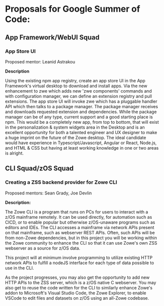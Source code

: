 # Proposals for Google Summer of Code: #

## App Framework/WebUI Squad ##

### App Store UI ###

Proposed mentor: Leanid Astrakou

**Description**

Using the existing npm app registry, create an app store UI in the App Framework's virtual desktop to download and install apps. Via the new enhancement to zwe which adds new 'zwe components' commands and with configuration manager, we can define an extension registry and pull extensions. The app store UI will invoke zwe which has a pluggable handler API which then talks to a package manager. The package manager receives and downloads requested extension and dependencies. While the package manager can be of any type, current support and a good starting place is npm. This would be a completely new app, from top to bottom, that will exist in the personalization & system widgets area in the Desktop and is an excellent opportunity for both a talented engineer and UX designer to make a huge imprint on the future of the Zowe desktop. The ideal candidate would have experience in Typescript/Javascript, Angular or React, Node.js, and HTML & CSS but having at least working knowledge in one or two areas is alright. 

## CLI Squad/zOS Squad

### Creating a ZSS backend provider for Zowe CLI

Proposed mentors: Sean Grady, Joe Devlin

**Description:**

The Zowe CLI is a program that runs on PCs for users to interact with a z/OS mainframe remotely. It can be used directly, for automation such as CICD, or to enable popular but otherwise z/OS-unaware programs such as editors and IDEs. The CLI accesses a mainframe via network APIs present on that mainframe, such as webserver REST APIs. Often, such APIs will be from non-Zowe dependencies, but in this project you will be working within the Zowe community to enhance the CLI so that it can use Zowe's own ZSS webserver as a source for z/OS data.

This project will at minimum involve programming to utilize existing HTTP network APIs to fulfill a nodeJS interface for each type of data possible to use in the CLI.

As the project progresses, you may also get the opportunity to add new HTTP APIs to the ZSS server, which is a z/OS native C webserver. You may also get to reuse the code written for the CLI to similarly enhance Zowe's addon to Microsoft's Visual Studio Code, the Zowe Explorer, to enable VSCode to edit files and datasets on z/OS using an all-Zowe codebase.

